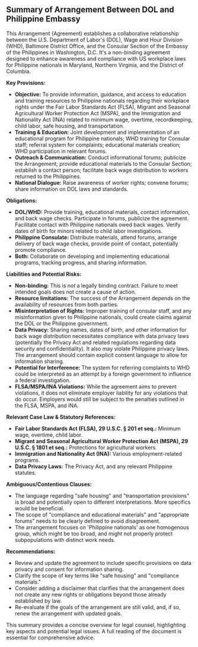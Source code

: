 ## Summary of Arrangement Between DOL and Philippine Embassy

This Arrangement (Agreement) establishes a collaborative relationship between the U.S. Department of Labor's (DOL), Wage and Hour Division (WHD), Baltimore District Office, and the Consular Section of the Embassy of the Philippines in Washington, D.C. It's a non-binding agreement designed to enhance awareness and compliance with US workplace laws for Philippine nationals in Maryland, Northern Virginia, and the District of Columbia.

**Key Provisions:**

*   **Objective:** To provide information, guidance, and access to education and training resources to Philippine nationals regarding their workplace rights under the Fair Labor Standards Act (FLSA), Migrant and Seasonal Agricultural Worker Protection Act (MSPA), and the Immigration and Nationality Act (INA) related to minimum wage, overtime, recordkeeping, child labor, safe housing, and transportation.
*   **Training & Education:** Joint development and implementation of an educational program for Philippine nationals; WHD training for Consular staff; referral system for complaints; educational materials creation; WHD participation in relevant forums.
*   **Outreach & Communication:** Conduct informational forums; publicize the Arrangement; provide educational materials to the Consular Section; establish a contact person; facilitate back wage distribution to workers returned to the Philippines.
*   **National Dialogue:** Raise awareness of worker rights; convene forums; share information on DOL laws and standards.

**Obligations:**

*   **DOL/WHD:** Provide training, educational materials, contact information, and back wage checks. Participate in forums, publicize the agreement. Facilitate contact with Philippine nationals owed back wages. Verify dates of birth for minors related to child labor investigations.
*   **Philippine Consulate:** Distribute materials, attend forums, arrange delivery of back wage checks, provide point of contact, potentially promote compliance.
*   **Both:** Collaborate on developing and implementing educational programs, tracking progress, and sharing information.

**Liabilities and Potential Risks:**

*   **Non-binding:** This is *not* a legally binding contract. Failure to meet intended goals does not create a cause of action.
*   **Resource limitations:** The success of the Arrangement depends on the availability of resources from both parties.
*   **Misinterpretation of Rights:** Improper training of consular staff, and any misinformation given to Philippine nationals, could create claims against the DOL or the Philippine government.
*   **Data Privacy:** Sharing names, dates of birth, and other information for back wage distribution necessitates compliance with data privacy laws (potentially the Privacy Act and related regulations regarding data security and confidentiality). It also may violate Philippine privacy laws. The arrangement should contain explicit consent language to allow for information sharing.
*   **Potential for Interference:** The system for referring complaints to WHD could be interpreted as an attempt by a foreign government to influence a federal investigation.
*   **FLSA/MSPA/INA Violations:** While the agreement aims to prevent violations, it does not eliminate employer liability for any violations that do occur. Employers would still be subject to the penalties outlined in the FLSA, MSPA, and INA.

**Relevant Case Law & Statutory References:**

*   **Fair Labor Standards Act (FLSA), 29 U.S.C. § 201 et seq.:** Minimum wage, overtime, child labor.
*   **Migrant and Seasonal Agricultural Worker Protection Act (MSPA), 29 U.S.C. § 1801 et seq.:** Protections for agricultural workers.
*   **Immigration and Nationality Act (INA):** Various employment-related programs.
*   **Data Privacy Laws:** The Privacy Act, and any relevant Philippine statutes.

**Ambiguous/Contentious Clauses:**

*   The language regarding "safe housing" and "transportation provisions" is broad and potentially open to different interpretations. More specifics would be beneficial.
*   The scope of "compliance and educational materials" and "appropriate forums" needs to be clearly defined to avoid disagreement.
*   The arrangement focuses on 'Philippine nationals' as one homogenous group, which might be too broad, and might not properly protect subpopulations with distinct work needs.

**Recommendations:**

*   Review and update the agreement to include specific provisions on data privacy and consent for information sharing.
*   Clarify the scope of key terms like "safe housing" and "compliance materials."
*   Consider adding a disclaimer that clarifies that the arrangement does not create any new rights or obligations beyond those already established by law.
*   Re-evaluate if the goals of the arrangement are still valid, and, if so, renew the arrangement with updated goals.

This summary provides a concise overview for legal counsel, highlighting key aspects and potential legal issues. A full reading of the document is essential for comprehensive advice.
